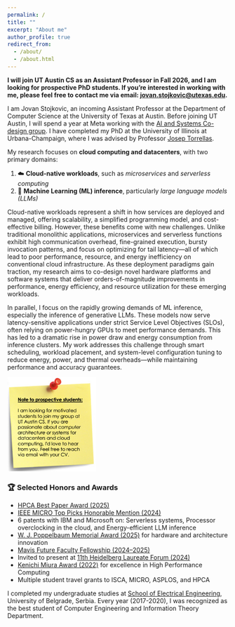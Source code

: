 ```yaml
---
permalink: /
title: ""
excerpt: "About me"
author_profile: true
redirect_from: 
  - /about/
  - /about.html
---
```


**I will join UT Austin CS as an Assistant Professor in Fall 2026, and I am looking for prospective PhD students. If you’re interested in working with me, please feel free to contact me via email: <a href="mailto:jovan.stojkovic@utexas.edu">jovan.stojkovic@utexas.edu</a>.** 

I am Jovan Stojkovic, an incoming Assistant Professor at the Department of Computer Science at the University of Texas at Austin. Before joining UT Austin, I will spend a year at Meta working with the [AI and Systems Co-design group](https://aisystemcodesign.github.io/).
I have completed my PhD at the University of Illinois at Urbana-Champaign, where I was advised by Professor [Josep Torrellas](http://iacoma.cs.uiuc.edu/josep/torrellas.html).

<!-- 
My research focus is on the cloud platforms and emerging deployment paradigms, such as microservices and serverless computing. These workloads promise great scalability, simple programming model, and cost-effective billing model. However, their characteristics significantly differ from traditional cloud applications, leading to inefficiencies in current cloud environments. As these paradigms become more important, my goal is to design novel hardware platforms and software stacks that enable their execution with orders of magnitude better performance, energy, and resource efficiency. 

My research focuses on **cloud computing and datacenters**, with two primary domains: (1) *cloud-native* workloads such as microservices and serverless computing, and (2) *machine learning (ML) inference*, particularly large language models (LLMs).
--->


My research focuses on **cloud computing and datacenters**, with two primary domains:

1. ☁️ **Cloud-native workloads**, such as *microservices* and *serverless computing*
2. 🤖 **Machine Learning (ML) inference**, particularly *large language models (LLMs)*

Cloud-native workloads represent a shift in how services are deployed and managed, offering scalability, a simplified programming model, and cost-effective billing. However, these benefits come with new challenges. Unlike traditional monolithic applications, microservices and serverless functions exhibit high communication overhead, fine-grained execution, bursty invocation patterns, and focus on optimizing for tail latency—all of which lead to poor performance, resource, and energy inefficiency on conventional cloud infrastructure. As these deployment paradigms gain traction, my research aims to co-design novel hardware platforms and software systems that deliver orders-of-magnitude improvements in performance, energy efficiency, and resource utilization for these emerging workloads.

In parallel, I focus on the rapidly growing demands of ML inference, especially the inference of generative LLMs. These models now serve latency-sensitive applications under strict Service Level Objectives (SLOs), often relying on power-hungry GPUs to meet performance demands. This has led to a dramatic rise in power draw and energy consumption from inference clusters. My work addresses this challenge through smart scheduling, workload placement, and system-level configuration tuning to reduce energy, power, and thermal overheads—while maintaining performance and accuracy guarantees.

<img src="../files/note_utstudents.png" alt="Note to prospective students" style="width:40%;" />

<!-- 
My work was recognized with an [HPCA Best Paper Award](https://jovans2.github.io/files/DynamoLLM_HPCA2025.pdf) and an [IEEE MICRO Top Picks Honorable Mention](https://jovans2.github.io/files/uManycore_ISCA2023_Final.pdf). I filed six patents with IBM and Microsoft for my work in serverless software stack design, processor overclocking in the cloud, and energy management for LLM inference workloads in the cloud.
I was awarded the [W. J. Poppelbaum Memorial Award](https://siebelschool.illinois.edu/about/awards/graduate-fellowships-awards/w-j-poppelbaum-memorial-award) for achievements in computer hardware and architecture, based on academic performance and design creativity.
I was selected for the [Mavis Future Faculty Fellowship (2024-2025)](https://mavis.grainger.illinois.edu/) to enhance my skills in research, teaching and mentoring as a future engineering faculty.
I was invited as one of the 30 young researchers in computer science and mathematics worldwide to present my work at the
[11th Heidelberg Laureate Forum (2024)](https://www.heidelberg-laureate-forum.org/forum/11th-hlf-2024.html).
I won the [Kenichi Miura Award (2022)](https://cs.illinois.edu/about/awards/graduate-fellowships-awards/kenichi-miura-award) for excellence in High Performance Computing.
I was awarded multiple student travel grants to attend ISCA, MICRO, ASPLOS, and HPCA conferences.
--->

### 🏆 Selected Honors and Awards

- [HPCA Best Paper Award (2025)](https://jovans2.github.io/files/DynamoLLM_HPCA2025.pdf)
- [IEEE MICRO Top Picks Honorable Mention (2024)](https://jovans2.github.io/files/uManycore_ISCA2023_Final.pdf)
- 6 patents with IBM and Microsoft on: Serverless systems, Processor overclocking in the cloud, and Energy-efficient LLM inference
- [W. J. Poppelbaum Memorial Award (2025)](https://siebelschool.illinois.edu/about/awards/graduate-fellowships-awards/w-j-poppelbaum-memorial-award) for hardware and architecture innovation
- [Mavis Future Faculty Fellowship (2024–2025)](https://mavis.grainger.illinois.edu/)
- Invited to present at [11th Heidelberg Laureate Forum (2024)](https://www.heidelberg-laureate-forum.org/forum/11th-hlf-2024.html)
- [Kenichi Miura Award (2022)](https://cs.illinois.edu/about/awards/graduate-fellowships-awards/kenichi-miura-award) for excellence in High Performance Computing
- Multiple student travel grants to ISCA, MICRO, ASPLOS, and HPCA

I completed my undergraduate studies at [School of Electrical Engineering](https://www.etf.bg.ac.rs/en), University of Belgrade, Serbia. Every year (2017-2020), I was recognized as the best student of Computer Engineering and Information Theory Department.

